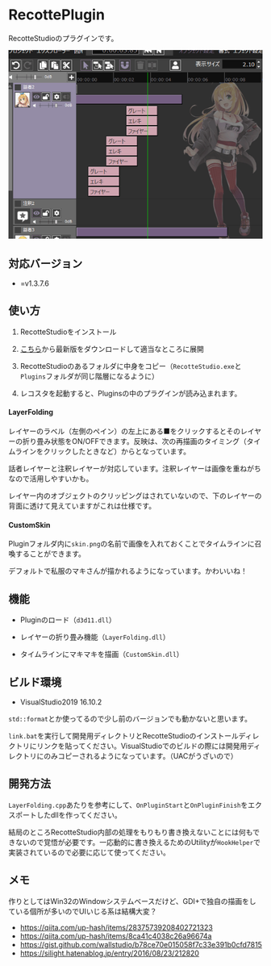 # RecottePlugin

RecotteStudioのプラグインです。

![](img/ss1.gif)

## 対応バージョン

- =v1.3.7.6

## 使い方

1. RecotteStudioをインストール

1. [こちら](https://github.com/wallstudio/RecottePlugin/releases/)から最新版をダウンロードして適当なところに展開

1. RecotteStudioのあるフォルダに中身をコピー（`RecotteStudio.exe`と`Plugins`フォルダが同じ階層になるように）

1. レコスタを起動すると、Pluginsの中のプラグインが読み込まれます。

#### LayerFolding

レイヤーのラベル（左側のペイン）の左上にある■をクリックするとそのレイヤーの折り畳み状態をON/OFFできます。反映は、次の再描画のタイミング（タイムラインをクリックしたときなど）からとなっています。

話者レイヤーと注釈レイヤーが対応しています。注釈レイヤーは画像を重ねがちなので活用しやすいかも。

レイヤー内のオブジェクトのクリッピングはされていないので、下のレイヤーの背面に透けて見えていますがこれは仕様です。

#### CustomSkin

Pluginフォルダ内に`skin.png`の名前で画像を入れておくことでタイムラインに召喚することができます。  

デフォルトで私服のマキさんが描かれるようになっています。かわいいね！

## 機能

* Pluginのロード（`d3d11.dll`）

* レイヤーの折り畳み機能（`LayerFolding.dll`）

* タイムラインにマキマキを描画（`CustomSkin.dll`）

## ビルド環境

- VisualStudio2019 16.10.2

`std::format`とか使ってるので少し前のバージョンでも動かないと思います。

`link.bat`を実行して開発用ディレクトリとRecotteStudioのインストールディレクトリにリンクを貼ってください。VisualStudioでのビルドの際には開発用ディレクトリにのみコピーされるようになっています。（UACがうざいので）

## 開発方法

`LayerFolding.cpp`あたりを参考にして、`OnPluginStart`と`OnPluginFinish`をエクスポートしたdllを作ってください。

結局のところRecotteStudio内部の処理をもりもり書き換えないことには何もできないので覚悟が必要です。一応動的に書き換えるためのUtilityが`HookHelper`で実装されているので必要に応じて使ってください。

## メモ

作りとしてはWin32のWindowシステムベースだけど、GDI+で独自の描画をしている個所が多いのでUIいじる系は結構大変？

- https://qiita.com/up-hash/items/28375739208402721323
- https://qiita.com/up-hash/items/8ca41c4038c26a96674a
- https://gist.github.com/wallstudio/b78ce70e015058f7c33e391b0cfd7815
- https://silight.hatenablog.jp/entry/2016/08/23/212820
